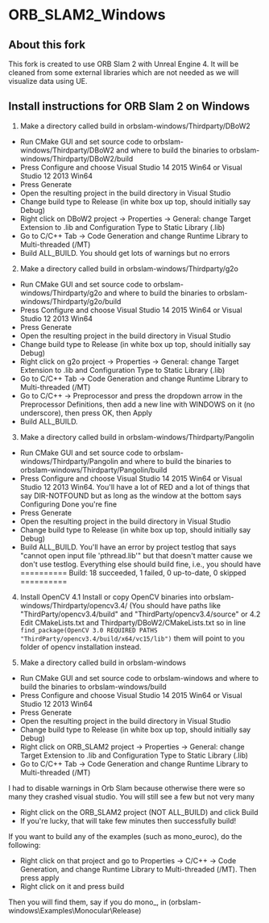 # ORB_SLAM2_Windows

## About this fork
This fork is created to use ORB Slam 2 with Unreal Engine 4. It will be cleaned from some external libraries which are not needed as we will visualize data using UE.

## Install instructions for ORB Slam 2 on Windows

1. Make a directory called build in orbslam-windows/Thirdparty/DBoW2
- Run CMake GUI and set source code to orbslam-windows/Thirdparty/DBoW2 and where to build the binaries to orbslam-windows/Thirdparty/DBoW2/build
- Press Configure and choose Visual Studio 14 2015 Win64 or Visual Studio 12 2013 Win64
- Press Generate
- Open the resulting project in the build directory in Visual Studio
- Change build type to Release (in white box up top, should initially say Debug)
- Right click on DBoW2 project -> Properties -> General: change Target Extension to .lib and Configuration Type to Static Library (.lib)
- Go to C/C++ Tab -> Code Generation and change Runtime Library to Multi-threaded (/MT)
- Build ALL_BUILD. You should get lots of warnings but no errors

2. Make a directory called build in orbslam-windows/Thirdparty/g2o
- Run CMake GUI and set source code to orbslam-windows/Thirdparty/g2o and where to build the binaries to orbslam-windows/Thirdparty/g2o/build
- Press Configure and choose Visual Studio 14 2015 Win64 or Visual Studio 12 2013 Win64
- Press Generate
- Open the resulting project in the build directory in Visual Studio
- Change build type to Release (in white box up top, should initially say Debug)
- Right click on g2o project -> Properties -> General: change Target Extension to .lib and Configuration Type to Static Library (.lib)
- Go to C/C++ Tab -> Code Generation and change Runtime Library to Multi-threaded (/MT)
- Go to C/C++ -> Preprocessor and press the dropdown arrow in the Preprocessor Definitions, then add a new line with WINDOWS on it (no underscore), then press OK, then Apply
- Build ALL_BUILD.

3. Make a directory called build in orbslam-windows/Thirdparty/Pangolin
- Run CMake GUI and set source code to orbslam-windows/Thirdparty/Pangolin and where to build the binaries to orbslam-windows/Thirdparty/Pangolin/build
- Press Configure and choose Visual Studio 14 2015 Win64 or Visual Studio 12 2013 Win64. You'll have a lot of RED and a lot of things that say DIR-NOTFOUND but as long as the window at the bottom says Configuring Done you're fine
- Press Generate
- Open the resulting project in the build directory in Visual Studio
- Change build type to Release (in white box up top, should initially say Debug)
- Build ALL_BUILD. You'll have an error by project testlog that says "cannot open input file 'pthread.lib'" but that doesn't matter cause we don't use testlog. Everything else should build fine, i.e., you should have
========== Build: 18 succeeded, 1 failed, 0 up-to-date, 0 skipped ==========

4. Install OpenCV
4.1 Install or copy OpenCV binaries into orbslam-windows/Thirdparty/opencv3.4/ (You should have paths like "ThirdParty/opencv3.4/build" and "ThirdParty/opencv3.4/source"
or
4.2 Edit CMakeLists.txt and Thirdparty/DBoW2/CMakeLists.txt so in line `find_package(OpenCV 3.0 REQUIRED PATHS "ThirdParty/opencv3.4/build/x64/vc15/lib")` them will point to you folder of opencv installation instead.

5. Make a directory called build in orbslam-windows
- Run CMake GUI and set source code to orbslam-windows and where to build the binaries to orbslam-windows/build
- Press Configure and choose Visual Studio 14 2015 Win64 or Visual Studio 12 2013 Win64
- Press Generate
- Open the resulting project in the build directory in Visual Studio
- Change build type to Release (in white box up top, should initially say Debug)
- Right click on ORB_SLAM2 project -> Properties -> General: change Target Extension to .lib and Configuration Type to Static Library (.lib)
- Go to C/C++ Tab -> Code Generation and change Runtime Library to Multi-threaded (/MT)

I had to disable warnings in Orb Slam because otherwise there were so many they crashed visual studio. You will still see a few but not very many

- Right click on the ORB_SLAM2 project (NOT ALL_BUILD) and click Build
- If you're lucky, that will take few minutes then successfully build!

If you want to build any of the examples (such as mono_euroc), do the following:

- Right click on that project and go to Properties -> C/C++ -> Code Generation, and change Runtime Library to Multi-threaded (/MT). Then press apply
- Right click on it and press build

Then you will find them, say if you do mono_, in (orbslam-windows\Examples\Monocular\Release)
